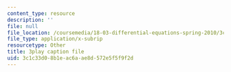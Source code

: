 ```yaml
---
content_type: resource
description: ''
file: null
file_location: /coursemedia/18-03-differential-equations-spring-2010/3c1c33d08b1eac6aae8d572e5f5f9f2d_uNOyxQwIV8o.srt
file_type: application/x-subrip
resourcetype: Other
title: 3play caption file
uid: 3c1c33d0-8b1e-ac6a-ae8d-572e5f5f9f2d
---
```

